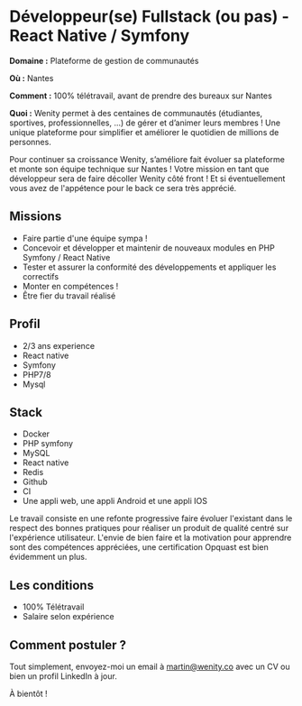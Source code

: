 # Développeur(se) Fullstack (ou pas) - React Native / Symfony

**Domaine :**  Plateforme de gestion de communautés

**Où :** Nantes

**Comment :** 100% télétravail, avant de prendre des bureaux sur Nantes

**Quoi :** Wenity permet à des centaines de communautés (étudiantes, sportives, professionnelles, ...) de gérer et d’animer leurs membres ! Une unique plateforme pour simplifier et améliorer le quotidien de millions de personnes.

Pour continuer sa croissance Wenity, s’améliore fait évoluer sa plateforme et monte son équipe technique sur Nantes ! Votre mission en tant que développeur sera de faire décoller Wenity côté front ! Et si éventuellement vous avez de l'appétence pour le back ce sera très apprécié.

## Missions

* Faire partie d'une équipe sympa !
* Concevoir et développer et maintenir de nouveaux modules en PHP Symfony / React Native
* Tester et assurer la conformité des développements et appliquer les correctifs
* Monter en compétences !
* Être fier du travail réalisé

## Profil

* 2/3 ans experience
* React native
* Symfony
* PHP7/8
* Mysql

## Stack

* Docker
* PHP symfony
* MySQL
* React native
* Redis
* Github
* CI
* Une appli web, une appli Android et une appli IOS

Le travail consiste en une refonte progressive faire évoluer l'existant dans le respect des bonnes pratiques pour réaliser un produit de qualité centré sur l'expérience utilisateur.
L'envie de bien faire et la motivation pour apprendre sont des compétences appréciées, une certification Opquast est bien évidemment un plus.

## Les conditions

* 100% Télétravail
* Salaire selon expérience

## Comment postuler ?

Tout simplement, envoyez-moi un email à martin@wenity.co avec un CV ou bien un profil LinkedIn à jour. 

À bientôt ! 

